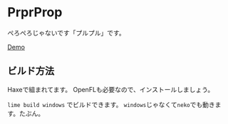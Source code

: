 # PrprProp 
ぺろぺろじゃないです「プルプル」です。

[Demo](legacy.dollars-sns.net/static/products/prprProp)

## ビルド方法
Haxeで組まれてます。
OpenFLも必要なので、インストールしましょう。

`lime build windows`
でビルドできます。
`windows`じゃなくて`neko`でも動きます。たぶん。
